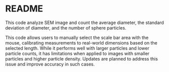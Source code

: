 # README

This code analyze SEM image and count the average diameter, the standard deviation of diameter, and the number of sphere particles.

This code allows users to manually select the scale bar area with the mouse, calibrating measurements to real-world dimensions based on the selected length. While it performs well with larger particles and lower particle counts, it has limitations when applied to images with smaller particles and higher particle density. Updates are planned to address this issue and improve accuracy in such cases.
